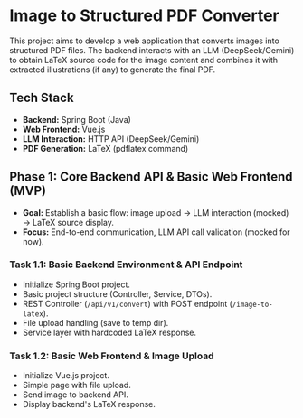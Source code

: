 # Image to Structured PDF Converter

This project aims to develop a web application that converts images into structured PDF files.
The backend interacts with an LLM (DeepSeek/Gemini) to obtain LaTeX source code for the image content
and combines it with extracted illustrations (if any) to generate the final PDF.

## Tech Stack

*   **Backend:** Spring Boot (Java)
*   **Web Frontend:** Vue.js
*   **LLM Interaction:** HTTP API (DeepSeek/Gemini)
*   **PDF Generation:** LaTeX (pdflatex command)

## Phase 1: Core Backend API & Basic Web Frontend (MVP)

*   **Goal:** Establish a basic flow: image upload -> LLM interaction (mocked) -> LaTeX source display.
*   **Focus:** End-to-end communication, LLM API call validation (mocked for now).

### Task 1.1: Basic Backend Environment & API Endpoint
*   Initialize Spring Boot project.
*   Basic project structure (Controller, Service, DTOs).
*   REST Controller (`/api/v1/convert`) with POST endpoint (`/image-to-latex`).
*   File upload handling (save to temp dir).
*   Service layer with hardcoded LaTeX response.

### Task 1.2: Basic Web Frontend & Image Upload
*   Initialize Vue.js project.
*   Simple page with file upload.
*   Send image to backend API.
*   Display backend's LaTeX response.